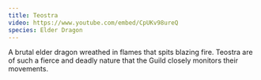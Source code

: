 ```yaml
---
title: Teostra
video: https://www.youtube.com/embed/CpUKv98ureQ
species: Elder Dragon
---
```


A brutal elder dragon wreathed in flames that spits blazing fire.
Teostra are of such a fierce and deadly nature that the Guild closely monitors their movements.
